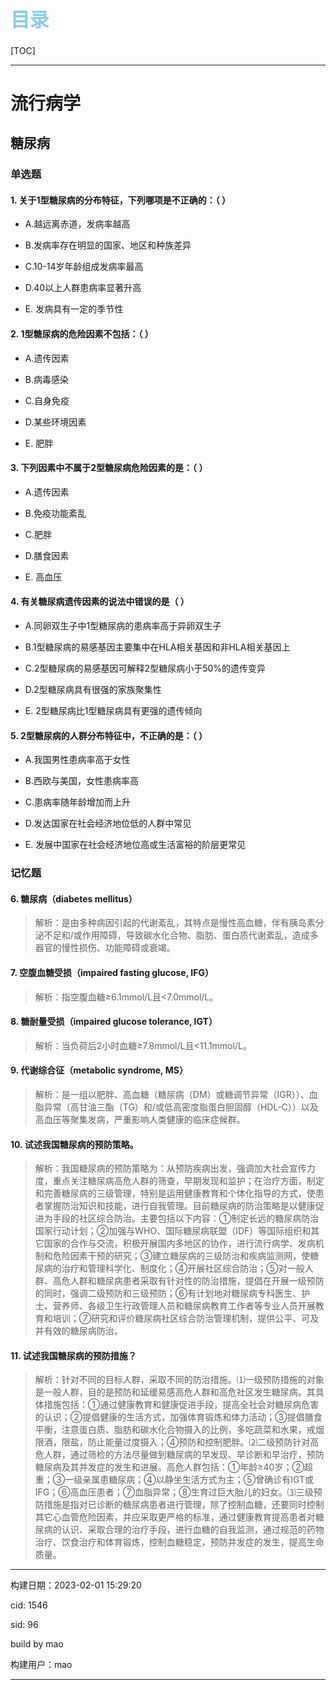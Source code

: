 
<h1 style="font-size:2.2em;color:skyblue;text-align:left">目录</h1>

[TOC]

---






























# 流行病学

## 糖尿病

### 单选题

#### 1. 关于1型糖尿病的分布特征，下列哪项是不正确的：（ ）

* A.越远离赤道，发病率越高

* B.发病率存在明显的国家、地区和种族差异

* C.10-14岁年龄组成发病率最高

* D.40以上人群患病率显著升高

* E. 发病具有一定的季节性







#### 2. 1型糖尿病的危险因素不包括：（ ）

* A.遗传因素

* B.病毒感染

* C.自身免疫

* D.某些环境因素

* E. 肥胖







#### 3. 下列因素中不属于2型糖尿病危险因素的是：（ ）

* A.遗传因素

* B.免疫功能紊乱

* C.肥胖

* D.膳食因素

* E. 高血压







#### 4. 有关糖尿病遗传因素的说法中错误的是（ ）

* A.同卵双生子中1型糖尿病的患病率高于异卵双生子

* B.1型糖尿病的易感基因主要集中在HLA相关基因和非HLA相关基因上

* C.2型糖尿病的易感基因可解释2型糖尿病小于50%的遗传变异

* D.2型糖尿病具有很强的家族聚集性

* E. 2型糖尿病比1型糖尿病具有更强的遗传倾向







#### 5. 2型糖尿病的人群分布特征中，不正确的是：（ ）

* A.我国男性患病率高于女性

* B.西欧与美国，女性患病率高

* C.患病率随年龄增加而上升

* D.发达国家在社会经济地位低的人群中常见

* E. 发展中国家在社会经济地位高或生活富裕的阶层更常见











### 记忆题

#### 6. 糖尿病（diabetes mellitus）

> 解析：是由多种病因引起的代谢紊乱，其特点是慢性高血糖，伴有胰岛素分泌不足和/或作用障碍，导致碳水化合物、脂肪、蛋白质代谢紊乱，造成多器官的慢性损伤、功能障碍或衰竭。







#### 7. 空腹血糖受损（impaired fasting glucose, IFG）

> 解析：指空腹血糖≥6.1mmol/L且<7.0mmol/L。







#### 8. 糖耐量受损（impaired glucose tolerance, IGT）

> 解析：当负荷后2小时血糖≥7.8mmol/L且<11.1mmol/L。







#### 9. 代谢综合征（metabolic syndrome, MS）

> 解析：是一组以肥胖、高血糖（糖尿病（DM）或糖调节异常（IGR））、血脂异常（高甘油三酯（TG）和/或低高密度脂蛋白胆固醇（HDL-C））以及高血压等聚集发病，严重影响人类健康的临床症候群。







#### 10. 试述我国糖尿病的预防策略。

> 解析：我国糖尿病的预防策略为：从预防疾病出发，强调加大社会宣传力度，重点关注糖尿病高危人群的筛查，早期发现和监护；在治疗方面，制定和完善糖尿病的三级管理，特别是运用健康教育和个体化指导的方式，使患者掌握防治知识和技能，进行自我管理。目前糖尿病的防治策略是以健康促进为手段的社区综合防治。主要包括以下内容：①制定长远的糖尿病防治国家行动计划；②加强与WHO、国际糖尿病联盟（IDF）等国际组织和其它国家的合作与交流，积极开展国内多地区的协作，进行流行病学、发病机制和危险因素干预的研究；③建立糖尿病的三级防治和疾病监测网，使糖尿病的治疗和管理科学化、制度化；④开展社区综合防治；⑤对一般人群、高危人群和糖尿病患者采取有针对性的防治措施，提倡在开展一级预防的同时，强调二级预防和三级预防；⑥有计划地对糖尿病专科医生、护士、营养师、各级卫生行政管理人员和糖尿病教育工作者等专业人员开展教育和培训；⑦研究和评价糖尿病社区综合防治管理机制，提供公平、可及并有效的糖尿病防治。







#### 11. 试述我国糖尿病的预防措施？

> 解析：针对不同的目标人群，采取不同的防治措施。⑴一级预防措施的对象是一般人群，目的是预防和延缓易感高危人群和高危社区发生糖尿病。其具体措施包括：①通过健康教育和健康促进手段，提高全社会对糖尿病危害的认识；②提倡健康的生活方式，加强体育锻炼和体力活动；③提倡膳食平衡，注意蛋白质、脂肪和碳水化合物摄入的比例，多吃蔬菜和水果，戒烟限酒，限盐，防止能量过度摄入；④预防和控制肥胖。⑵二级预防针对高危人群，通过筛检的方法尽量做到糖尿病的早发现、早诊断和早治疗，预防糖尿病及其并发症的发生和进展。高危人群包括：①年龄≥40岁；②超重；③一级亲属患糖尿病；④以静坐生活方式为主；⑤曾确诊有IGT或IFG；⑥高血压患者；⑦血脂异常；⑧生育过巨大胎儿的妇女。⑶三级预防措施是指对已诊断的糖尿病患者进行管理，除了控制血糖，还要同时控制其它心血管危险因素，并应采取更严格的标准，通过健康教育提高患者对糖尿病的认识、采取合理的治疗手段，进行血糖的自我监测，通过规范的药物治疗、饮食治疗和体育锻炼，控制血糖稳定，预防并发症的发生，提高生命质量。

















---

构建日期：2023-02-01 15:29:20

cid: 1546

sid: 96

build  by  mao

构建用户：mao

---